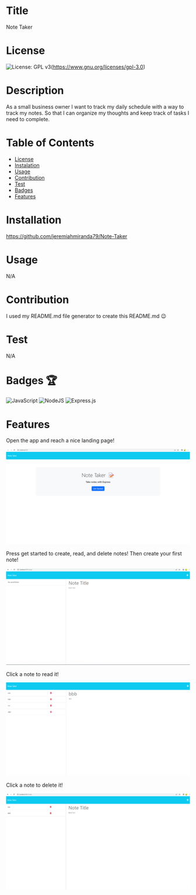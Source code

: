# Title
  Note Taker
  
  # License
  ![License: GPL v3](https://img.shields.io/badge/License-GPLv3-blue.svg)(https://www.gnu.org/licenses/gpl-3.0)

  # Description
  As a small business owner I want to track my daily schedule with a way to track my notes. So that I can organize my thoughts and keep track of tasks I need to complete.

  # Table of Contents
  - [License](#license)
  - [Instalation](#installation)
  - [Usage](#usage)
  - [Contribution](#contribution)
  - [Test](#test)
  - [Badges](#badges)
  - [Features](#features)

  # Installation
  https://github.com/jeremiahmiranda79/Note-Taker

  # Usage
  N/A

  # Contribution
  I used my README.md file generator to create this README.md 😉

  # Test
  N/A

  # Badges 🏆
  ![JavaScript](https://img.shields.io/badge/javascript-%23323330.svg?style=for-the-badge&logo=javascript&logoColor=%23F7DF1E) ![NodeJS](https://img.shields.io/badge/node.js-6DA55F?style=for-the-badge&logo=node.js&logoColor=white) ![Express.js](https://img.shields.io/badge/express.js-%23404d59.svg?style=for-the-badge&logo=express&logoColor=%2361DAFB)

  # Features
  Open the app and reach a nice landing page!

  ![Screenshot](/Assets/Screenshot-home-page.png)

  Press get started to create, read, and delete notes!
  Then create your first note!

  ![Screenshot](/Assets//Screenshot-create-note.png)

  Click a note to read it!
  
  ![Screenshot](/Assets//Screenshot-read-note.png)

  Click a note to delete it!

  ![Screenshot](/Assets//Screenshot-delete-note.png)